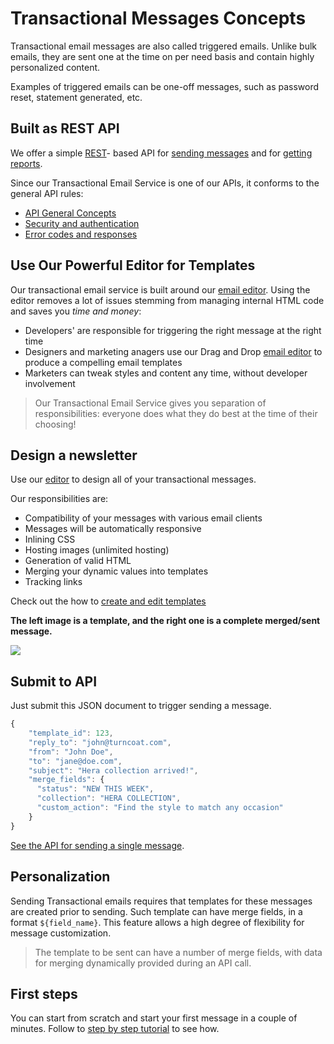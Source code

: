 # Transactional Messages Concepts


Transactional email messages are also called triggered emails. Unlike bulk emails, they are sent one at the time on per 
need basis and contain highly personalized content. 

Examples of triggered emails can be one-off messages, such as password reset, statement generated, etc.

## Built as REST API

We offer a simple [REST](https://en.wikipedia.org/wiki/Representational_state_transfer)- based API
for [sending messages](transactional-send) and for [getting reports](transactional-reporting-for-single-message).

Since our Transactional Email Service is one of our APIs, it conforms to the general API rules:

* [API General Concepts](general-concepts)
* [Security and authentication](security-and-authentication)
* [Error codes and responses](error-codes-responses)

## Use Our Powerful Editor for Templates

Our transactional email service is built around our [email editor](editor-layout).
Using the editor removes a lot of issues stemming from managing internal HTML code and saves you _time and money_:

* Developers' are responsible for triggering the right message at the right time
* Designers and marketing anagers use our Drag and Drop [email editor](editor-layout) to produce a compelling email templates
* Marketers can tweak styles and content any time, without developer involvement

> Our Transactional Email Service gives you separation of responsibilities: everyone does what they do best at the time of their choosing!


## Design a newsletter

Use our [editor](editor-layout) to design all of your transactional messages. 

Our responsibilities are:

* Compatibility of your messages with various email clients
* Messages will be automatically responsive
* Inlining CSS
* Hosting images (unlimited hosting)
* Generation of valid HTML
* Merging your dynamic values into templates
* Tracking links

Check out the  how to [create and edit templates](creating-and-editing-newsletter)


**The left image is a template, and the right one is a complete merged/sent message.** 


![](images/transactional3.png)

## Submit to API 

Just submit this JSON document to trigger sending a message.

~~~~ {.js .numberLines}
{
    "template_id": 123,
    "reply_to": "john@turncoat.com",
    "from": "John Doe",
    "to": "jane@doe.com",
    "subject": "Hera collection arrived!",
    "merge_fields": {
      "status": "NEW THIS WEEK",
      "collection": "HERA COLLECTION",
      "custom_action": "Find the style to match any occasion"
    }
}
~~~~


[See the API for sending a single message](transactional-send).


## Personalization

Sending Transactional emails requires that templates for these messages are created prior to sending.
Such template can have merge fields, in a format `${field_name}`. This feature allows a high degree of flexibility
for message customization.

> The template to be sent can have a number of merge fields, with data for merging dynamically provided during an API call.

## First steps

You can start from scratch and start your first message in a couple of minutes. Follow to
[step by step tutorial](transactional-step-by-step) to see how.
